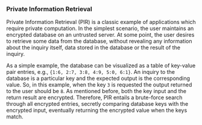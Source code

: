 ### Private Information Retrieval
Private Information Retrieval (PIR) is a classic example of applications which require private computation. In the simplest scenario, the user maintains an encrypted database on an untrusted server. At some point, the user desires to retrieve some data from the database, without revealing any information about the inquiry itself, data stored in the database or the result of the inquiry.

As a simple example, the database can be visualized as a table of key-value pair entries, e.g., `{1:6, 2:7, 3:8, 4:9, 5:0, 6:1}`. An inquiry to the database is a particular key and the expected output is the corresponding value. So, in this example, when the key `3` is requested the output returned to the user should be `8`. As mentioned before, both the key input and the return result are encrypted. Therefore, PIR entails a brute-force search through all encrypted entries, secretly comparing database keys with the encrypted input, eventually returning the encrypted value when the keys match.

